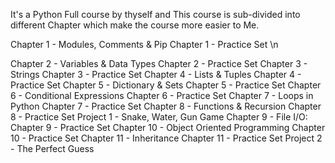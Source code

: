 It's a Python Full course by thyself and This course is sub-divided 
into different Chapter which make the course more easier to Me.

Chapter 1 - Modules, Comments & Pip
Chapter 1 - Practice Set \n

Chapter 2 - Variables & Data Types
Chapter 2 - Practice Set
Chapter 3 - Strings
Chapter 3 - Practice Set
Chapter 4 - Lists & Tuples
Chapter 4 - Practice Set
Chapter 5 - Dictionary & Sets
Chapter 5 - Practice Set
Chapter 6 - Conditional Expressions
Chapter 6 - Practice Set
Chapter 7 - Loops in Python
Chapter 7 - Practice Set
Chapter 8 - Functions & Recursion
Chapter 8 - Practice Set
Project 1 - Snake, Water, Gun Game
Chapter 9 - File I/O:
Chapter 9 - Practice Set
Chapter 10 - Object Oriented Programming
Chapter 10 - Practice Set
Chapter 11 - Inheritance
Chapter 11 - Practice Set
Project 2 - The Perfect Guess